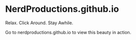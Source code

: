 # NerdProductions.github.io
Relax. Click Around. Stay Awhile.

Go to nerdproductions.github.io to view this beauty in action.
